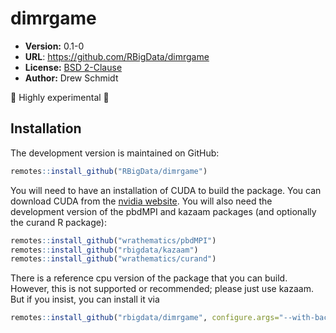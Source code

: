 # dimrgame

* **Version:** 0.1-0
* **URL**: https://github.com/RBigData/dimrgame
* **License:** [BSD 2-Clause](http://opensource.org/licenses/BSD-2-Clause)
* **Author:** Drew Schmidt

🚨 Highly experimental 🚨



## Installation

The development version is maintained on GitHub:

```r
remotes::install_github("RBigData/dimrgame")
```

You will need to have an installation of CUDA to build the package. You can download CUDA from the [nvidia website](https://developer.nvidia.com/cuda-downloads). You will also need the development version of the pbdMPI and kazaam packages (and optionally the curand R package):

```r
remotes::install_github("wrathematics/pbdMPI")
remotes::install_github("rbigdata/kazaam")
remotes::install_github("wrathematics/curand")
```

There is a reference cpu version of the package that you can build. However, this is not supported or recommended; please just use kazaam. But if you insist, you can install it via

```r
remotes::install_github("rbigdata/dimrgame", configure.args="--with-backend=CPU")
```
